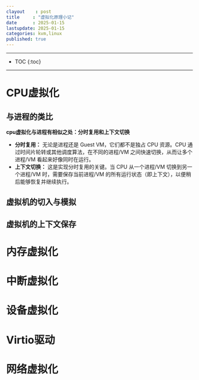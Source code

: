 ```yaml
---
clayout    : post
title     : "虚拟化原理小记"
date      : 2025-01-15
lastupdate: 2025-01-15
categories: kvm,linux
published: true
---
```


----

* TOC
{:toc}

----

# CPU虚拟化

## 与进程的类比

**cpu虚拟化与进程有相似之处：分时复用和上下文切换**

- **分时复用：** 无论是进程还是 Guest VM，它们都不是独占 CPU 资源。CPU 通过时间片轮转或其他调度算法，在不同的进程/VM 之间快速切换，从而让多个进程/VM 看起来好像同时在运行。
- **上下文切换：** 这是实现分时复用的关键。当 CPU 从一个进程/VM 切换到另一个进程/VM 时，需要保存当前进程/VM 的所有运行状态（即上下文），以便稍后能够恢复并继续执行。

## 虚拟机的切入与模拟

## 虚拟机的上下文保存

# 内存虚拟化

# 中断虚拟化

# 设备虚拟化

# Virtio驱动

# 网络虚拟化